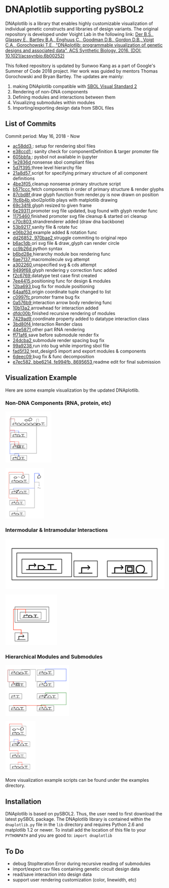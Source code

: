 # DNAplotlib supporting pySBOL2 

DNAplotlib is a library that enables highly customizable visualization of individual genetic constructs and libraries of design variants. The original repository is developed under Voight Lab in the following link: 
<a href="https://github.com/VoigtLab/dnaplotlib">Der B.S., Glassey E., Bartley B.A., Enghuus C., Goodman D.B., Gordon D.B., Voigt C.A., Gorochowski T.E., "DNAplotlib: programmable visualization of genetic designs and associated data", ACS Synthetic Biology, 2016. (DOI: 10.1021/acssynbio.6b00252)</a>

This folked repository is updated by Sunwoo Kang as a part of Google's Summer of Code 2018 project. Her work was guided by mentors Thomas Gorochowski and Bryan Bartley. The updates are mainly: 

1. making DNAplotlib compatible with <a href=http://sbolstandard.org/visual/glyphs/>SBOL Visual Standard 2</a>
2. Rendering of non-DNA components
3. Defining modules and interactions between them
4. Visualizing submodules within modules 
5. Importing/exporting design data from SBOL files

## List of Commits
Commit period: May 16, 2018 - Now
* <a href=https://github.com/swkang73/dnaplotlib/commits/master> ac58dd3 </a>: setup for rendering sbol files
* <a href=https://github.com/swkang73/dnaplotlib/commits/master> e38ccd1 </a>: sanity check for componentDefinition & targer promoter file
* <a href=https://github.com/swkang73/dnaplotlib/commits/master> 605bbfa </a>: pysbol not available in ijupyter
* <a href=https://github.com/swkang73/dnaplotlib/commits/master> 1e2836d </a> nonsense sbol compliant files 
* <a href=https://github.com/swkang73/dnaplotlib/commits/master> 5d7f395 </a> three level hierarchy file
* <a href=https://github.com/swkang73/dnaplotlib/commits/master> 21a8d57 </a> script for specifying primary structure of all component definitions
* <a href=https://github.com/swkang73/dnaplotlib/commits/master> 4be3f05 </a> cleanup nonsense primary structure script
* <a href=https://github.com/swkang73/dnaplotlib/commits/master> b571ccc </a> fetch components in order of primary structure & render glyphs 
* <a href=https://github.com/swkang73/dnaplotlib/commits/master> 87cbd8f </a> draw glyph function from render.py is now drawn on position
* <a href=https://github.com/swkang73/dnaplotlib/commits/master> 1fc6b4b </a> sbol2plotlib plays with matplotlib drawing 
* <a href=https://github.com/swkang73/dnaplotlib/commits/master> 69c34f8 </a> glyph resized to given frame
* <a href=https://github.com/swkang73/dnaplotlib/commits/master> 6e29311 </a> promoter svg file updated, bug found with glyph render func
* <a href=https://github.com/swkang73/dnaplotlib/commits/master> 1175460 </a> finished promoter svg file cleanup & started ori cleanup 
* <a href=https://github.com/swkang73/dnaplotlib/commits/master> c70c803 </a> strandrenderer added (draw dna backbone)
* <a href=https://github.com/swkang73/dnaplotlib/commits/master> 53b9217 </a> sanity file & rotate fuc 
* <a href=https://github.com/swkang73/dnaplotlib/commits/master> e06b23d </a> example added & rotation func 
* <a href=https://github.com/swkang73/dnaplotlib/commits/master> dd26852, 970bae2 </a> struggle commiting to original repo
* <a href=https://github.com/swkang73/dnaplotlib/commits/master> b6ac1db </a> ori svg file & draw_glyph can render circle
* <a href=https://github.com/swkang73/dnaplotlib/commits/master> cc9b26d </a> python syntax 
* <a href=https://github.com/swkang73/dnaplotlib/commits/master> b6bd28e </a> hierarchy module box rendering func
* <a href=https://github.com/swkang73/dnaplotlib/commits/master> 6ae7137 </a> macromolecule svg attempt
* <a href=https://github.com/swkang73/dnaplotlib/commits/master> a302260 </a> unspecified svg & cds attempt 
* <a href=https://github.com/swkang73/dnaplotlib/commits/master> 9499f68 </a> glyph rendering y correction func added 
* <a href=https://github.com/swkang73/dnaplotlib/commits/master> f2c6769 </a> datatype test case first created 
* <a href=https://github.com/swkang73/dnaplotlib/commits/master> 7ee4415 </a> positioning func for design & modules
* <a href=https://github.com/swkang73/dnaplotlib/commits/master> 12ba693 </a> bug fix for module positioning 
* <a href=https://github.com/swkang73/dnaplotlib/commits/master> 64aaf63 </a> origin coordinate tuple changed to list
* <a href=https://github.com/swkang73/dnaplotlib/commits/master> c0997fc </a> promoter frame bug fix
* <a href=https://github.com/swkang73/dnaplotlib/commits/master> 0a576b9 </a> interaction arrow body rendering func 
* <a href=https://github.com/swkang73/dnaplotlib/commits/master> 10b13a2 </a> arrowhead for interaction added 
* <a href=https://github.com/swkang73/dnaplotlib/commits/master> dfdc00b </a> finished recursive rendering of modules 
* <a href=https://github.com/swkang73/dnaplotlib/commits/master> 7429ad9 </a> coordinate property added to datatype interaction class
* <a href=https://github.com/swkang73/dnaplotlib/commits/master> 3bd80f4 </a> Interaction Render class 
* <a href=https://github.com/swkang73/dnaplotlib/commits/master> 44e5871 </a> other part RNA rendering 
* <a href=https://github.com/swkang73/dnaplotlib/commits/master> ff71af6 </a> save before submodule render fix
* <a href=https://github.com/swkang73/dnaplotlib/commits/master> 24dcba2 </a> submodule render spacing bug fix
* <a href=https://github.com/swkang73/dnaplotlib/commits/master> 99a9238 </a> run into bug while importing sbol file 
* <a href=https://github.com/swkang73/dnaplotlib/commits/master> fad5f32 </a> test_design5 import and export modules & components 
* <a href=https://github.com/swkang73/dnaplotlib/commits/master> 6deec09 </a> bug fix & func decomposition
* <a href=https://github.com/swkang73/dnaplotlib/commits/master> e7ec582, bbe6214, fe994fb, 8695653 </a> readme edit for final submission


## Visualization Example
Here are some example visualization by the updated DNAplotlib. 

### Non-DNA Components (RNA, protein, etc)
<a href="dnaplotlib/examples"><img src="dnaplotlib/examples/non-dna1.png" height="160px"/></a>

<a href="dnaplotlib/examples"><img src="dnaplotlib/examples/non-dna2.png" height="160px"/></a>

### Intermodular & Intramodular Interactions 
<a href="dnaplotlib/examples"><img src="dnaplotlib/examples/hierarchy.png" height="160px"/></a>

<a href="dnaplotlib/examples"><img src="dnaplotlib/examples/hierarchy2.png" height="160px"/></a>

### Hierarchical Modules and Submodules 
<a href="dnaplotlib/examples"><img src="dnaplotlib/examples/interaction.png" height="160px"/></a>

<a href="dnaplotlib/examples"><img src="dnaplotlib/examples/interaction2.png" height="160px"/></a>


More visualization example scripts can be found under the examples directory. 

## Installation
DNAplotlib is based on pySBOL2. Thus, the user need to first download the latest pySBOL package. The DNAplotlib library is contained within the `dnaplotlib.py` file in the `lib` directory and requires Python 2.6 and matplotlib 1.2 or newer. To install add the location of this file to your `PYTHONPATH` and you are good to: `import dnaplotlib`


## To Do 
- debug StopIteration Error during recursive reading of submodules 
- import/export csv files containing genetic circuit design data 
- read/save interaction into design data
- support user rendering customization (color, linewidth, etc)
